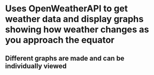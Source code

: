 # Uses OpenWeatherAPI to get weather data and display graphs showing how weather changes as you approach the equator
## Different graphs are made and can be individually viewed
 
